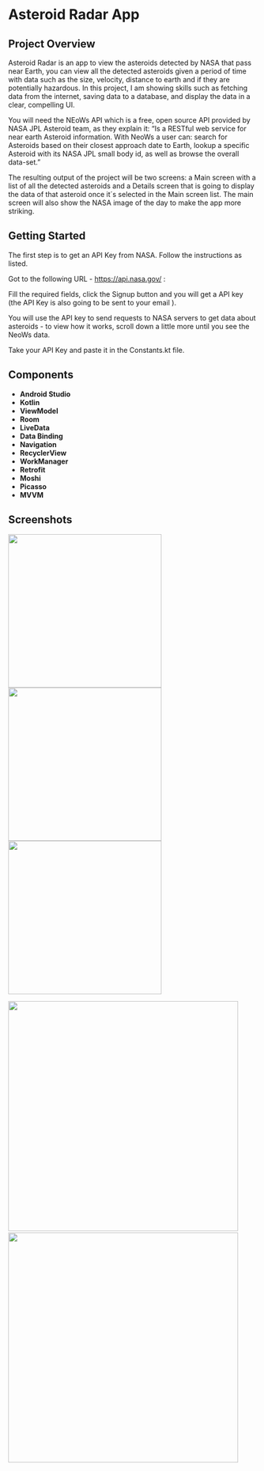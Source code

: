 # **Asteroid Radar App**

## **Project Overview**

Asteroid Radar is an app to view the asteroids detected by NASA that pass near Earth, you can view all the detected asteroids given a period of time with data such as the size, velocity, distance to earth and if they are potentially hazardous. In this project, I am showing skills such as fetching data from the internet, saving data to a database, and display the data in a clear, compelling UI.

You will need the NEoWs API which is a free, open source API provided by NASA JPL Asteroid team, as they explain it: “Is a RESTful web service for near earth Asteroid information. With NeoWs a user can: search for Asteroids based on their closest approach date to Earth, lookup a specific Asteroid with its NASA JPL small body id, as well as browse the overall data-set.”

The resulting output of the project will be two screens: a Main screen with a list of all the detected asteroids and a Details screen that is going to display the data of that asteroid once it´s selected in the Main screen list. The main screen will also show the NASA image of the day to make the app more striking.

## **Getting Started**

The first step is to get an API Key from NASA. Follow the instructions as listed.

Got to the following URL - https://api.nasa.gov/ :

Fill the required fields, click the Signup button and you will get a API key (the API Key is also going to be sent to your email ).

You will use the API key to send requests to NASA servers to get data about asteroids - to view how it works, scroll down a little more until you see the NeoWs data.

Take your API Key and paste it in the Constants.kt file.

## **Components**

* **Android Studio**
* **Kotlin**
* **ViewModel**
* **Room**
* **LiveData**
* **Data Binding**
* **Navigation**
* **RecyclerView**
* **WorkManager**
* **Retrofit**
* **Moshi**
* **Picasso**
* **MVVM**

## **Screenshots**

<img src="https://user-images.githubusercontent.com/7738156/125194384-b374fa80-e26e-11eb-8fb7-cade0b0b379a.jpg" width="310"> <img src="https://user-images.githubusercontent.com/7738156/125194464-12d30a80-e26f-11eb-8514-fa5b29723bfa.jpg" width="310"> <img src="https://user-images.githubusercontent.com/7738156/125194470-1797be80-e26f-11eb-9050-430cc53e53d0.jpg" width="310">

<img src="https://user-images.githubusercontent.com/7738156/125194475-19618200-e26f-11eb-8700-c57285e51c96.jpg" width="465"> &nbsp;<img src="https://user-images.githubusercontent.com/7738156/125194481-22eaea00-e26f-11eb-9689-a919230d209d.jpg" width="465">

